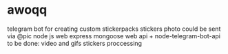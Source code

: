 # awoqq
telegram bot for creating custom stickerpacks
stickers photo could be sent via @pic
node js web express mongoose web api + node-telegram-bot-api
to be done: video and gifs stickers proccessing
